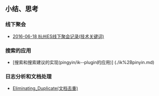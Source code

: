 

## 小结、思考

### 线下聚会
  * [2016-06-18 杭州ES线下聚会记录(技术关键词)](./2016-06-18杭州ES线下聚合记录.md)

### 搜索的应用
  * [搜索和搜索建议的实现(pingyin/ik--plugin的应用)] (./ik%2Bpinyin.md)

### 日志分析和文档处理
  * [Eliminating_Duplicate(文档去重)](./Eliminating_Duplicate.md)
